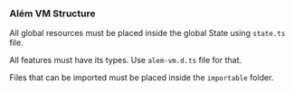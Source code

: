 ### Além VM Structure

All global resources must be placed inside the global State using `state.ts` file.

All features must have its types. Use `alem-vm.d.ts` file for that.

Files that can be imported must be placed inside the `importable` folder.
